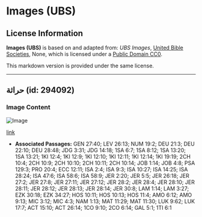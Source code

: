 # Images (UBS)

## License Information

**Images (UBS)** is based on and adapted from: _UBS Images_, [United Bible Societies](https://unitedbiblesocieties.org/), None, which is licensed under a [Public Domain CC0](https://creativecommons.org/public-domain/cc0/).

This markdown version is provided under the same license.



--------------------------------

## حراثة (id: 294092)

### Image Content

![Image](https://cdn.aquifer.bible/aquifer-content/resources/Media/WEB-0319_plowing_en.jpg)

[link](https://cdn.aquifer.bible/aquifer-content/resources/Media/WEB-0319_plowing_en.jpg)

* **Associated Passages:** GEN 27:40; LEV 26:13; NUM 19:2; DEU 21:3; DEU 22:10; DEU 28:48; JDG 3:31; JDG 14:18; 1SA 6:7; 1SA 8:12; 1SA 13:20; 1SA 13:21; 1KI 12:4; 1KI 12:9; 1KI 12:10; 1KI 12:11; 1KI 12:14; 1KI 19:19; 2CH 10:4; 2CH 10:9; 2CH 10:10; 2CH 10:11; 2CH 10:14; JOB 1:14; JOB 4:8; PSA 129:3; PRO 20:4; ECC 12:11; ISA 2:4; ISA 9:3; ISA 10:27; ISA 14:25; ISA 28:24; ISA 47:6; ISA 58:6; ISA 58:9; JER 2:20; JER 5:5; JER 26:18; JER 27:2; JER 27:8; JER 27:11; JER 27:12; JER 28:2; JER 28:4; JER 28:10; JER 28:11; JER 28:12; JER 28:13; JER 28:14; JER 30:8; LAM 1:14; LAM 3:27; EZK 30:18; EZK 34:27; HOS 10:11; HOS 10:13; HOS 11:4; AMO 6:12; AMO 9:13; MIC 3:12; MIC 4:3; NAM 1:13; MAT 11:29; MAT 11:30; LUK 9:62; LUK 17:7; ACT 15:10; ACT 26:14; 1CO 9:10; 2CO 6:14; GAL 5:1; 1TI 6:1

